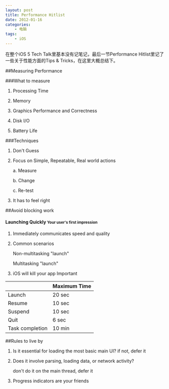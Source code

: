 ```yaml
--- 
layout: post
title: Performance Hitlist
date: 2012-01-16
categories:
    - 电脑 
tags:
    - iOS
---
```

在整个iOS 5 Tech Talk里基本没有记笔记，最后一节Performance Hitlist里记了一些关于性能方面的Tips & Tricks，在这里大概总结下。

##Measuring Performance

###What to measure

1. Processing Time

2. Memory

3. Graphics Performance and Correctness

4. Disk I/O

5. Battery Life

###Techniques

1. Don't Guess

2. Focus on Simple, Repeatable, Real world actions

    a. Measure

    b. Change

    c. Re-test

3. It has to feel right

##Avoid blocking work

<h4>Launching Quickly <small>Your user's first impression</small></h4>

1. Immediately communicates speed and quality

2. Common scenarios

    Non-multitasking "launch"

    Multitasking "launch"

3. iOS will kill your app <span class="label important">Important</span>

<table class="table-striped table-bordered">
<thead>
    <tr>
    <th></th>
    <th>Maximum Time</th>
    </tr>
</thead>
<tbody>
    <tr>
    <td>Launch</td>
    <td>20 sec</td>
    </tr>
    <tr>
    <td>Resume</td>
    <td>10 sec</td>
    </tr>
    <tr>
    <td>Suspend</td>
    <td>10 sec</td>
    </tr>
    <tr>
    <td>Quit</td>
    <td>6 sec</td>
    </tr>
    <tr>
    <td>Task completion</td>
    <td>10 min</td>
    </tr>
</tbody>
</table>

##Rules to live by

1. Is it essential for loading the most basic main UI? if not, defer it

2. Does it involve parsing, loading data, or network activity?
    
    don't do it on the main thread, defer it

3. Progress indicators are your friends

